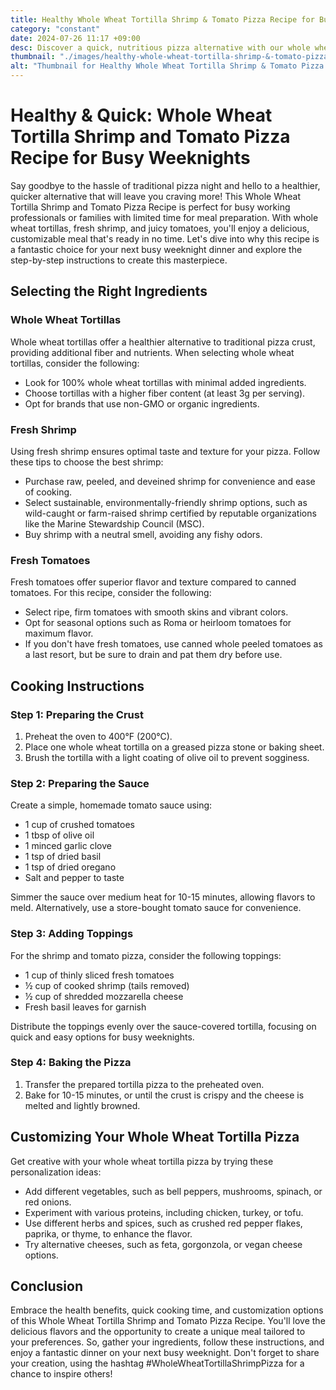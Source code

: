 ```yaml
---
title: Healthy Whole Wheat Tortilla Shrimp & Tomato Pizza Recipe for Busy Nights
category: "constant"
date: 2024-07-26 11:17 +09:00
desc: Discover a quick, nutritious pizza alternative with our whole wheat tortilla shrimp and tomato recipe. Perfect for busy weeknights! #HealthyRecipe #QuickDinnerIdea
thumbnail: "./images/healthy-whole-wheat-tortilla-shrimp-&-tomato-pizza-recipe-for-busy-nights.png"
alt: "Thumbnail for Healthy Whole Wheat Tortilla Shrimp & Tomato Pizza Recipe for Busy Nights"
---
```


# Healthy & Quick: Whole Wheat Tortilla Shrimp and Tomato Pizza Recipe for Busy Weeknights

Say goodbye to the hassle of traditional pizza night and hello to a healthier, quicker alternative that will leave you craving more! This Whole Wheat Tortilla Shrimp and Tomato Pizza Recipe is perfect for busy working professionals or families with limited time for meal preparation. With whole wheat tortillas, fresh shrimp, and juicy tomatoes, you'll enjoy a delicious, customizable meal that's ready in no time. Let's dive into why this recipe is a fantastic choice for your next busy weeknight dinner and explore the step-by-step instructions to create this masterpiece.

## Selecting the Right Ingredients

### Whole Wheat Tortillas

Whole wheat tortillas offer a healthier alternative to traditional pizza crust, providing additional fiber and nutrients. When selecting whole wheat tortillas, consider the following:

- Look for 100% whole wheat tortillas with minimal added ingredients.
- Choose tortillas with a higher fiber content (at least 3g per serving).
- Opt for brands that use non-GMO or organic ingredients.

### Fresh Shrimp

Using fresh shrimp ensures optimal taste and texture for your pizza. Follow these tips to choose the best shrimp:

- Purchase raw, peeled, and deveined shrimp for convenience and ease of cooking.
- Select sustainable, environmentally-friendly shrimp options, such as wild-caught or farm-raised shrimp certified by reputable organizations like the Marine Stewardship Council (MSC).
- Buy shrimp with a neutral smell, avoiding any fishy odors.

### Fresh Tomatoes

Fresh tomatoes offer superior flavor and texture compared to canned tomatoes. For this recipe, consider the following:

- Select ripe, firm tomatoes with smooth skins and vibrant colors.
- Opt for seasonal options such as Roma or heirloom tomatoes for maximum flavor.
- If you don't have fresh tomatoes, use canned whole peeled tomatoes as a last resort, but be sure to drain and pat them dry before use.

## Cooking Instructions

### Step 1: Preparing the Crust

1. Preheat the oven to 400°F (200°C).
2. Place one whole wheat tortilla on a greased pizza stone or baking sheet.
3. Brush the tortilla with a light coating of olive oil to prevent sogginess.

### Step 2: Preparing the Sauce

Create a simple, homemade tomato sauce using:

- 1 cup of crushed tomatoes
- 1 tbsp of olive oil
- 1 minced garlic clove
- 1 tsp of dried basil
- 1 tsp of dried oregano
- Salt and pepper to taste

Simmer the sauce over medium heat for 10-15 minutes, allowing flavors to meld. Alternatively, use a store-bought tomato sauce for convenience.

### Step 3: Adding Toppings

For the shrimp and tomato pizza, consider the following toppings:

- 1 cup of thinly sliced fresh tomatoes
- ½ cup of cooked shrimp (tails removed)
- ½ cup of shredded mozzarella cheese
- Fresh basil leaves for garnish

Distribute the toppings evenly over the sauce-covered tortilla, focusing on quick and easy options for busy weeknights.

### Step 4: Baking the Pizza

1. Transfer the prepared tortilla pizza to the preheated oven.
2. Bake for 10-15 minutes, or until the crust is crispy and the cheese is melted and lightly browned.

## Customizing Your Whole Wheat Tortilla Pizza

Get creative with your whole wheat tortilla pizza by trying these personalization ideas:

- Add different vegetables, such as bell peppers, mushrooms, spinach, or red onions.
- Experiment with various proteins, including chicken, turkey, or tofu.
- Use different herbs and spices, such as crushed red pepper flakes, paprika, or thyme, to enhance the flavor.
- Try alternative cheeses, such as feta, gorgonzola, or vegan cheese options.

## Conclusion

Embrace the health benefits, quick cooking time, and customization options of this Whole Wheat Tortilla Shrimp and Tomato Pizza Recipe. You'll love the delicious flavors and the opportunity to create a unique meal tailored to your preferences. So, gather your ingredients, follow these instructions, and enjoy a fantastic dinner on your next busy weeknight. Don't forget to share your creation, using the hashtag #WholeWheatTortillaShrimpPizza for a chance to inspire others!